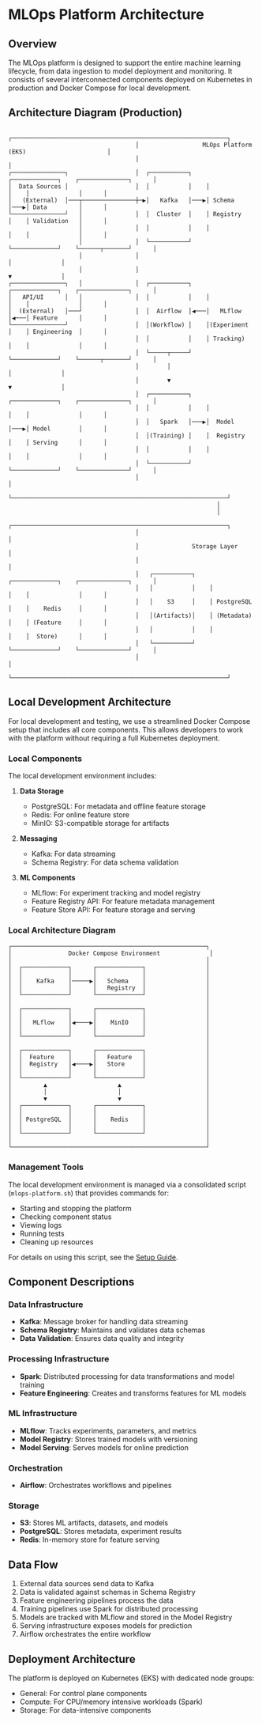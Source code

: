 # MLOps Platform Architecture

## Overview

The MLOps platform is designed to support the entire machine learning lifecycle, from data ingestion to model deployment and monitoring. It consists of several interconnected components deployed on Kubernetes in production and Docker Compose for local development.

## Architecture Diagram (Production)

```
                                    ┌─────────────────────────────────────────────────────────────┐
                                    │                  MLOps Platform (EKS)                       │
                                    │                                                             │
┌───────────────┐                   │  ┌───────────┐    ┌─────────────┐    ┌──────────────┐      │
│  Data Sources │                   │  │           │    │             │    │              │      │
│   (External)  │───┬───────────────┼─▶│   Kafka   │───▶│ Schema      │───▶│ Data         │      │
└───────────────┘   │               │  │  Cluster  │    │ Registry    │    │ Validation   │      │
                    │               │  │           │    │             │    │              │      │
                    │               │  └───────────┘    └─────────────┘    └──────┬───────┘      │
                    │               │                                             │              │
                    │               │                                             ▼              │
┌───────────────┐   │               │  ┌───────────┐    ┌─────────────┐    ┌──────────────┐      │
│   API/UI      │   │               │  │           │    │             │    │              │      │
│  (External)   │───┘               │  │  Airflow  │◀───│   MLflow    │◀───│ Feature      │      │
└───────────────┘                   │  │(Workflow) │    │(Experiment  │    │ Engineering  │      │
                                    │  │           │    │ Tracking)   │    │              │      │
                                    │  └─────┬─────┘    └─────────────┘    └──────┬───────┘      │
                                    │        │                                    │              │
                                    │        ▼                                    ▼              │
                                    │  ┌───────────┐    ┌─────────────┐    ┌──────────────┐      │
                                    │  │           │    │             │    │              │      │
                                    │  │   Spark   │───▶│  Model      │───▶│ Model        │      │
                                    │  │(Training) │    │  Registry   │    │ Serving      │      │
                                    │  │           │    │             │    │              │      │
                                    │  └───────────┘    └─────────────┘    └──────────────┘      │
                                    │                                                             │
                                    └─────────────────────────────────────────────────────────────┘
                                                           │
                                                           │
                                    ┌─────────────────────────────────────────────────────────────┐
                                    │                                                             │
                                    │               Storage Layer                                 │
                                    │                                                             │
                                    │   ┌───────────┐    ┌─────────────┐    ┌──────────────┐      │
                                    │   │           │    │             │    │              │      │
                                    │   │    S3     │    │ PostgreSQL  │    │    Redis     │      │
                                    │   │(Artifacts)│    │ (Metadata)  │    │ (Feature     │      │
                                    │   │           │    │             │    │  Store)      │      │
                                    │   └───────────┘    └─────────────┘    └──────────────┘      │
                                    │                                                             │
                                    └─────────────────────────────────────────────────────────────┘
```

## Local Development Architecture

For local development and testing, we use a streamlined Docker Compose setup that includes all core components. This allows developers to work with the platform without requiring a full Kubernetes deployment.

### Local Components

The local development environment includes:

1. **Data Storage**
   - PostgreSQL: For metadata and offline feature storage
   - Redis: For online feature store
   - MinIO: S3-compatible storage for artifacts

2. **Messaging**
   - Kafka: For data streaming
   - Schema Registry: For data schema validation

3. **ML Components**
   - MLflow: For experiment tracking and model registry
   - Feature Registry API: For feature metadata management
   - Feature Store API: For feature storage and serving

### Local Architecture Diagram

```
┌───────────────────────────────────────────────────────┐
│                Docker Compose Environment              │
│                                                       │
│  ┌─────────────┐      ┌─────────────┐                 │
│  │             │      │             │                 │
│  │    Kafka    │─────▶│   Schema    │                 │
│  │             │      │   Registry  │                 │
│  └─────────────┘      └─────────────┘                 │
│                                                       │
│  ┌─────────────┐      ┌─────────────┐                 │
│  │             │      │             │                 │
│  │   MLflow    │◀────▶│    MinIO    │                 │
│  │             │      │             │                 │
│  └─────────────┘      └─────────────┘                 │
│                                                       │
│  ┌─────────────┐      ┌─────────────┐                 │
│  │  Feature    │      │   Feature   │                 │
│  │  Registry   │◀────▶│   Store     │                 │
│  │             │      │             │                 │
│  └─────────────┘      └─────────────┘                 │
│         ▲                    ▲                        │
│         │                    │                        │
│         ▼                    ▼                        │
│  ┌─────────────┐      ┌─────────────┐                 │
│  │             │      │             │                 │
│  │ PostgreSQL  │      │    Redis    │                 │
│  │             │      │             │                 │
│  └─────────────┘      └─────────────┘                 │
│                                                       │
└───────────────────────────────────────────────────────┘
```

### Management Tools

The local development environment is managed via a consolidated script (`mlops-platform.sh`) that provides commands for:

- Starting and stopping the platform
- Checking component status
- Viewing logs
- Running tests
- Cleaning up resources

For details on using this script, see the [Setup Guide](setup-guide.md#local-development-setup).

## Component Descriptions

### Data Infrastructure
- **Kafka**: Message broker for handling data streaming
- **Schema Registry**: Maintains and validates data schemas
- **Data Validation**: Ensures data quality and integrity

### Processing Infrastructure
- **Spark**: Distributed processing for data transformations and model training
- **Feature Engineering**: Creates and transforms features for ML models

### ML Infrastructure
- **MLflow**: Tracks experiments, parameters, and metrics
- **Model Registry**: Stores trained models with versioning
- **Model Serving**: Serves models for online prediction

### Orchestration
- **Airflow**: Orchestrates workflows and pipelines

### Storage
- **S3**: Stores ML artifacts, datasets, and models
- **PostgreSQL**: Stores metadata, experiment results
- **Redis**: In-memory store for feature serving

## Data Flow

1. External data sources send data to Kafka
2. Data is validated against schemas in Schema Registry
3. Feature engineering pipelines process the data
4. Training pipelines use Spark for distributed processing
5. Models are tracked with MLflow and stored in the Model Registry
6. Serving infrastructure exposes models for prediction
7. Airflow orchestrates the entire workflow

## Deployment Architecture

The platform is deployed on Kubernetes (EKS) with dedicated node groups:
- General: For control plane components
- Compute: For CPU/memory intensive workloads (Spark)
- Storage: For data-intensive components 